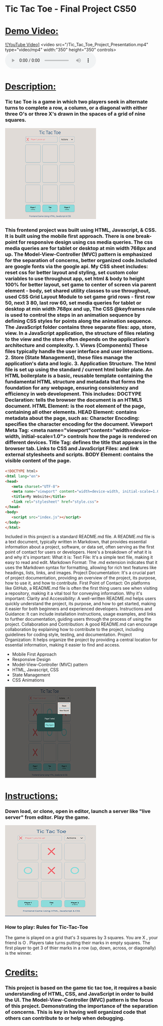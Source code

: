 # Tic Tac Toe - Final Project CS50
# <u>Demo Video: </u>
[![YouTube Video]](https://youtu.be/TijI6vwJW0U)
<video src="/Tic_Tac_Toe_Project_Presentation.mp4" type="video/mp4" width:"350" height="350" controls></video>
<audio controls src="/Tic_Tac_Toe_Project_Presentation1_audio.m4a"></audio>

# <u>Description: </u>
### Tic tac Toe is a game in which two players seek in alternate turns to complete a row, a column, or a diagonal with either three O's or three X's drawn in the spaces of a grid of nine squares.
 ![Screenshot of the landing page of the Tic Tac Toe Game.](/TicTacToe_ScreenShot1.jpg)
### This frontend project was built using HTML, Javascript, & CSS. It is built using the mobile first approach. There is one break-point for responsive design using css media queries. The css media queries are for tablet or desktop at min width 768px and up. The Model-View-Controller (MVC) pattern is emphasized for the separation of concerns, better organized code.Included are google fonts via the google api. My CSS sheet includes: reset css for better layout and styling, set custom color variables to use throughout app, set html & body to height 100% for better layout, set game to center of screen via parent element - body, set shared utility classes to use throughout, used CSS Grid Layout Module to set game grid rows - first row 50, next 3 80, last row 60, set media queries for tablet or desktop at min width 768px and up, The CSS @keyframes rule is used to control the steps in an animation sequence by defining CSS styles for points along the animation sequence. The JavaScript folder contains three separate files: app, store, view. In a JavaScript application, the structure of files relating to the view and the store often depends on the application's architecture and complexity. 1. Views (Components) These files typically handle the user interface and user interactions. 2. Store (State Management), these files manage the application's data and logic. 3. Application Structure. The html file is set up using the standard / current html boiler plate. An HTML boilerplate is a basic, reusable template containing the fundamental HTML structure and metadata that forms the foundation for any webpage, ensuring consistency and efficiency in web development. This includes: DOCTYPE Declaration: <!DOCTYPE html> tells the browser the document is an HTML5 document. HTML Element: <html> is the root element of the page, containing all other elements. HEAD Element: <head> contains metadata about the page, such as: Character Encoding: <meta charset="UTF-8"> specifies the character encoding for the document. Viewport Meta Tag: <meta name="viewport"content="width=device-width, initial-scale=1.0"> controls how the page is rendered on different devices. Title Tag: <title>My Website</title> defines the title that appears in the browser tab. Links to CSS and JavaScript Files: <link rel="stylesheet" href="style.css"> and <script src="index.js"></script> link external stylesheets and scripts. BODY Element: <body> contains the visible content of the page.
```html
<!DOCTYPE html>
<html lang="en">
<head>
   <meta charset="UTF-8">
   <meta name="viewport" content="width=device-width, initial-scale=1.0">
   <title>My Website</title>
   <link rel="stylesheet" href="style.css">
</head>
<body>
   <script src="index.js"></script>
</body>
</html>
```
Included in this project is a standard README.md file. A README.md file is a text document, typically written in Markdown, that provides essential information about a project, software, or data set, often serving as the first point of contact for users or developers. Here's a breakdown of what it is and why it's important: What it is: Text File: It's a simple text file, making it easy to read and edit. Markdown Format: The .md extension indicates that it uses the Markdown syntax for formatting, allowing for rich text features like headings, lists, links, and images. Project Documentation: It's a crucial part of project documentation, providing an overview of the project, its purpose, how to use it, and how to contribute. First Point of Contact:
On platforms like GitHub, a README.md file is often the first thing users see when visiting a repository, making it a vital tool for conveying information. Why it's important: Clarity and Accessibility: A well-written README.md helps users quickly understand the project, its purpose, and how to get started, making it easier for both beginners and experienced developers. Instructions and Guidance: It can include installation instructions, usage examples, and links to further documentation, guiding users through the process of using the project. Collaboration and Contribution: A good README.md can encourage collaboration by explaining how to contribute to the project, including guidelines for coding style, testing, and documentation. Project Organization:
It helps organize the project by providing a central location for essential information, making it easier to find and access.

- Mobile First Approach
- Responsive Design
- Model-View-Controller (MVC) pattern
- HTML, Javascript, CSS
- State Management
- CSS Animations

 ![Screenshot of the landing page of the Tic Tac Toe Game.](/TicTacToe_ScreenShot2Win.jpg)

# <u>Instructions:</u>
### Down load, or clone, open in editor, launch a server like "live server" from editor. Play the game.
 ![Screenshot of the Tic Tac Toe Game Win!.](/TicTacToe_ScreenShot3_Play.jpg)
### How to play: Rules for Tic-Tac-Toe
The game is played on a grid that's 3 squares by 3 squares. You are X , your friend is O . Players take turns putting their marks in empty squares. The first player to get 3 of thier marks in a row (up, down, across, or diagonally) is the winner.

# <u>Credits:</u>
### This project is based on the game tic tac toe, it requires a basic understanding of HTML, CSS, and JavaScript in order to build the UI. The Model-View-Controller (MVC) pattern is the focus of this project. Demonstrating the importance of the separation of concerns. This is key in having well organized code that others can contribute to or help when debugging.
